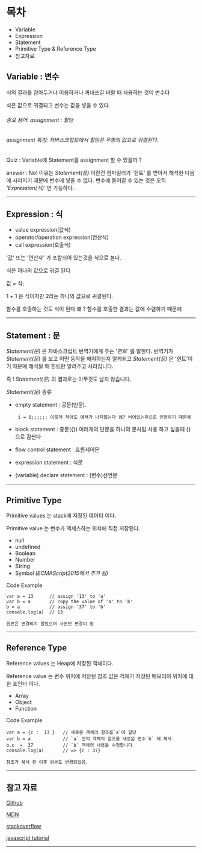# 목차

- Variable
- Expression
- Statement
- Primitive Type & Reference Type
- 참고자료

## Variable : 변수

식의 결과를 잡아두거나 이용하거나 꺼내쓰길 바랄 때 사용하는 것이 변수다

식은 값으로 귀결되고 변수는 값을 넣을 수 있다.

###### _중요 용어: assignment : 할당_

###### _assignment 특징: 자바스크립트에서 할당은 우항의 값으로 귀결된다._

Quiz : Variable에 Statement를 assignment 할 수 있을까 ?

answer : No! 이유는 _Statement(문)_ 이란건 컴파일러가 '힌트' 를 받아서 해석한 다음에 사라지기 때문에 변수에 넣을 수 없다. 변수에 들어갈 수 있는 것은 오직 _'Expression(식)'_ 만 가능하다.

---

## Expression : 식

- value expression(값식)
- operator/operation expression(연산식)
- call expression(호출식)

'값' 또는 '연산자' 가 포함되어 있는것을 식으로 본다.

식은 하나의 값으로 귀결 된다

값 = 식;

1 + 1 은 식이지만 2라는 하나의 값으로
귀결된다.

함수를 호출하는 것도 식이 된다 왜 ? 함수를 호출한 결과는 값에 수렴하기 때문에

---

## Statement : 문

_Statement(문)_ 은 자바스크립트 번역기에게 주는 _'힌트'_ 를 말한다. 번역기가 _Statement(문)_ 를 보고 어떤 동작을 해야하는지 알게되고 _Statement(문)_ 은 '힌트'이기 때문에 해석될 때 힌트만 알려주고 사라집니다.

즉 ! _Statement(문)_ 의 결과로는 아무것도 남지 않습니다.

_Statement(문)_ 종류

- empty statement : 공문(빈문).

       i = 0;;;;;; 이렇게 적어도 에러가 나지않는다 왜? 비어있는문으로 인정하기 때문에

- block statement : 중문({})
  여러개의 단문을 하나의 문처럼 사용 하고 싶을때 {} 으로 감싼다
- flow control statement : 흐름제어문
- expression statement : 식문
- (variable) declare statement : (변수)선언문

---

## Primitive Type

Primitive values 는 stack에 저장된 데이터 이다.

Primitive value 는 변수가 액세스하는 위치에 직접 저장된다.

- null
- undefined
- Boolean
- Number
- String
- Symbol _(ECMAScript2015에서 추가 됨)_

Code Example

```
var a = 13      // assign '13' to 'a'
var b = a       // copy the value of 'a' to 'b'
b = a           // assign '37' to 'b'
console.log(a)  // 13

원본은 변경되지 않았으며 사본만 변경이 됨
```

---

## Reference Type

Reference values 는 Heap에 저장된 객체이다.

Reference value 는 변수 위치에 저장된 참조 값은 객체가 저장된 메모리의 위치에 대한 포인터 이다.

- Array
- Object
- Function

Code Example

```
var a = {c :  13 }   // 새로운 객체의 참조를`a`에 할당
var b = a            // `a` 안의 객체의 참조를 새로운 변수`b` 에 복사
b.c  =  37           // `b` 객체의 내용을 수정합니다
console.log(a)       // => {c : 37}

참조가 복사 된 이후 원본도 변경되었음.
```

---

## 참고 자료

[Github](https://gist.github.com/branneman/7fb06d8a74d7e6d4cbcf75c50fec599c)

[MDN](https://developer.mozilla.org/ko/docs/Web/JavaScript/Data_structures)

[stackoverflow](https://stackoverflow.com/questions/13266616/primitive-value-vs-reference-value)

[javascript tutorial](https://www.javascripttutorial.net/javascript-primitive-vs-reference-values/)

---
